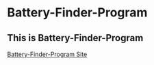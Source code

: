# Battery-Finder-Program
This is Battery-Finder-Program
------------------------------
[Battery-Finder-Program Site](https://kappakun17.github.io/Battery-Finder-Program/)
